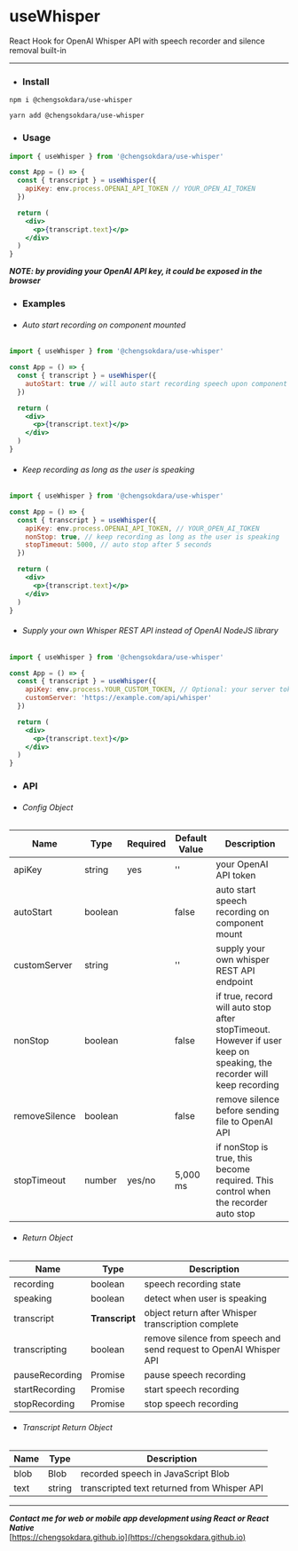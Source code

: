 # useWhisper
React Hook for OpenAI Whisper API with speech recorder and silence removal built-in

---

- ### Install

`npm i @chengsokdara/use-whisper`

`yarn add @chengsokdara/use-whisper`

- ### Usage

```jsx
import { useWhisper } from '@chengsokdara/use-whisper'

const App = () => {
  const { transcript } = useWhisper({
    apiKey: env.process.OPENAI_API_TOKEN // YOUR_OPEN_AI_TOKEN
  })

  return (
    <div>
      <p>{transcript.text}</p>
    </div>
  )
}
```

***NOTE: by providing your OpenAI API key, it could be exposed in the browser***

- ### Examples

- ###### Auto start recording on component mounted

```jsx
import { useWhisper } from '@chengsokdara/use-whisper'

const App = () => {
  const { transcript } = useWhisper({
    autoStart: true // will auto start recording speech upon component mounted
  })

  return (
    <div>
      <p>{transcript.text}</p>
    </div>
  )
}
```

- ###### Keep recording as long as the user is speaking

```jsx
import { useWhisper } from '@chengsokdara/use-whisper'

const App = () => {
  const { transcript } = useWhisper({
    apiKey: env.process.OPENAI_API_TOKEN, // YOUR_OPEN_AI_TOKEN
    nonStop: true, // keep recording as long as the user is speaking
    stopTimeout: 5000, // auto stop after 5 seconds
  })

  return (
    <div>
      <p>{transcript.text}</p>
    </div>
  )
}
```

- ###### Supply your own Whisper REST API instead of OpenAI NodeJS library

```jsx
import { useWhisper } from '@chengsokdara/use-whisper'

const App = () => {
  const { transcript } = useWhisper({
    apiKey: env.process.YOUR_CUSTOM_TOKEN, // Optional: your server token if any
    customServer: 'https://example.com/api/whisper'
  })

  return (
    <div>
      <p>{transcript.text}</p>
    </div>
  )
}
```

- ### API

- ###### Config Object

| Name         | Type        | Required | Default Value | Description |
| ------------ | ----------- | -------- | ------------- | ----------- |
| apiKey | string | yes | '' | your OpenAI API token |
| autoStart | boolean |  | false | auto start speech recording on component mount |
| customServer | string |  | '' | supply your own whisper REST API endpoint |
| nonStop | boolean |  | false | if true, record will auto stop after stopTimeout. However if user keep on speaking, the recorder will keep recording |
| removeSilence | boolean |  | false | remove silence before sending file to OpenAI API |
| stopTimeout | number | yes/no | 5,000 ms | if nonStop is true, this become required. This control when the recorder auto stop |

- ###### Return Object

| Name | Type | Description |
| ---- | ---- | ----------- |
| recording | boolean | speech recording state |
| speaking | boolean | detect when user is speaking |
| transcript | **Transcript** | object return after Whisper transcription complete |
| transcripting | boolean | remove silence from speech and send request to OpenAI Whisper API |
| pauseRecording | Promise | pause speech recording |
| startRecording | Promise | start speech recording |
| stopRecording | Promise | stop speech recording |

- ###### Transcript Return Object

| Name | Type | Description |
| ---- | ---- | ----------- |
| blob | Blob | recorded speech in JavaScript Blob |
| text | string | transcripted text returned from Whisper API |

---

***Contact me for web or mobile app development using React or React Native***  
[https://chengsokdara.github.io](https://chengsokdara.github.io)